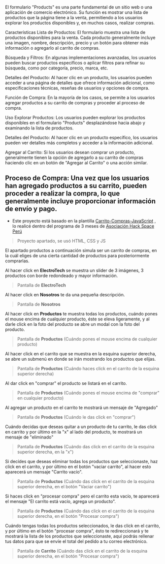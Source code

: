 El formulario "Products" es una parte fundamental de un sitio web o una aplicación de comercio electrónico. Su función es mostrar una lista de productos que la página tiene a la venta, permitiendo a los usuarios explorar los productos disponibles y, en muchos casos, realizar compras.

Características
Lista de Productos: El formulario muestra una lista de productos disponibles para la venta. Cada producto generalmente incluye una imagen, nombre, descripción, precio y un botón para obtener más información o agregarlo al carrito de compras.

Búsqueda y Filtros: En algunas implementaciones avanzadas, los usuarios pueden buscar productos específicos o aplicar filtros para refinar su búsqueda, como por categoría, precio, marca, etc.

Detalles del Producto: Al hacer clic en un producto, los usuarios pueden acceder a una página de detalles que ofrece información adicional, como especificaciones técnicas, reseñas de usuarios y opciones de compra.

Función de Compra: En la mayoría de los casos, se permite a los usuarios agregar productos a su carrito de compras y proceder al proceso de compra.

Uso
Explorar Productos: Los usuarios pueden explorar los productos disponibles en el formulario "Products" desplazándose hacia abajo y examinando la lista de productos.

Detalles del Producto: Al hacer clic en un producto específico, los usuarios pueden ver detalles más completos y acceder a la información adicional.

Agregar al Carrito: Si los usuarios desean comprar un producto, generalmente tienen la opción de agregarlo a su carrito de compras haciendo clic en un botón de "Agregar al Carrito" o una acción similar.

Proceso de Compra: Una vez que los usuarios han agregado productos a su carrito, pueden proceder a realizar la compra, lo que generalmente incluye proporcionar información de envío y pago.
----------------------------------------------------------------------------------------------------------------------------------
- Este proyecto está basado en la plantilla [Carrito-Compras-JavaScript](https://github.com/erickcernarequejo/Carrito-Compras-JavaScript "Carrito-Compras-JavaScript") , lo realicé dentro del programa de 3 meses de [Asociación Hack Space Perú](https://www.hackspace.pe/ "Asociación Hack Space Perú")

> Proyecto apartado, se usó HTML, CSS y JS

El apartado productos a continuación simula ser un carrito de compras, en la cuál eliges de una cierta cantidad de productos para posteriormente comprarlas.

Al hacer click en **ElectroTech** se muestra un slider de 3 imágenes, 3 productos con borde redondeado y mayor información.
> Pantalla de **ElectroTech**

Al hacer click en **Nosotros** te da una pequeña descripción.
> Pantalla de **Nosotros**

Al hacer click en **Productos** te muestra todas los productos, cuándo pones el mouse encima de cualquier producto, éste se eleva ligeramente, y al darle click en la foto del producto se abre un modal con la foto del producto.
> Pantalla de **Productos** (Cuándo pones el mouse encima de cualquier producto)

Al hacer click en el carrito que se muestra en la esquina superior derecha, se abre un submenú en donde se irán mostrando los productos que elijas.
> Pantalla de **Productos** (Cuándo haces click en el carrito de la esquina superior derecha)

Al dar click en "comprar" el producto se listará en el carrito.
> Pantalla de **Productos** (Cuándo pones el mouse encima de "comprar" en cualquier producto)

Al agregar un producto en el carrito te mostrará un mensaje de "Agregado"
> Pantalla de **Productos** (Cuándo le das click en "comprar")

Cuándo decidas que deseas quitar a un producto de tu carrito, le das click en carrito y por último en la "x" al lado del producto, te mostrará un mensaje de "eliminado"
> Pantalla de **Productos** (Cuándo das click en el carrito de la esquina superior derecha, en la "x")

Si decídes que deseas eliminar todas los productos que seleccionaste, haz click en el carrito, y por último en el botón "vaciar carrito", al hacer esto aparecerá un mensaje "Carrito vacío".
> Pantalla de **Productos** (Cuándo das click en el carrito de la esquina superior derecha, en el botón "Vaciar carrito")

Si haces click en "procesar compra" pero el carrito esta vacío, te aparecerá el mensaje "El carrito está vacío, agrega un producto".
> Pantalla de **Productos** (Cuándo das click en el carrito de la esquina superior derecha, en el botón "Procesar compra")

Cuándo tengas todas los productos seleccionados, le das click en el carrito, y por último en el botón "procesar compra", ésto te redireccionará y te mostrará la lista de los productos que seleccionaste, aquí podrás rellenar tus datos para que se envíe el total del pedido a tu correo electrónico.
> Pantalla de **Carrito** (Cuándo das click en el carrito de la esquina superior derecha, en el botón "Procesar compra")

